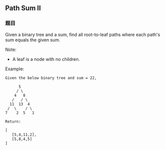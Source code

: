 ## Path Sum II

### 题目
Given a binary tree and a sum, find all root-to-leaf paths where each path's sum equals the given sum.

Note: 
* A leaf is a node with no children.

Example:
```
Given the below binary tree and sum = 22,

      5
     / \
    4   8
   /   / \
  11  13  4
 /  \    / \
7    2  5   1

Return:

[
   [5,4,11,2],
   [5,8,4,5]
]
```